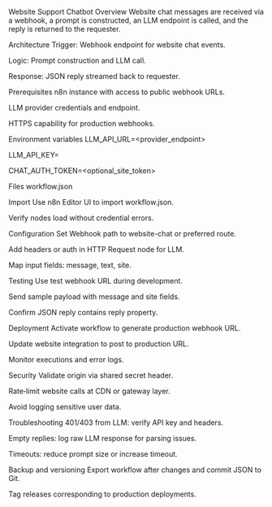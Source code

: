 Website Support Chatbot
Overview
Website chat messages are received via a webhook, a prompt is constructed, an LLM endpoint is called, and the reply is returned to the requester.

Architecture
Trigger: Webhook endpoint for website chat events.

Logic: Prompt construction and LLM call.

Response: JSON reply streamed back to requester.

Prerequisites
n8n instance with access to public webhook URLs.

LLM provider credentials and endpoint.

HTTPS capability for production webhooks.

Environment variables
LLM_API_URL=<provider_endpoint>

LLM_API_KEY=<secret>

CHAT_AUTH_TOKEN=<optional_site_token>

Files
workflow.json

Import
Use n8n Editor UI to import workflow.json.

Verify nodes load without credential errors.

Configuration
Set Webhook path to website-chat or preferred route.

Add headers or auth in HTTP Request node for LLM.

Map input fields: message, text, site.

Testing
Use test webhook URL during development.

Send sample payload with message and site fields.

Confirm JSON reply contains reply property.

Deployment
Activate workflow to generate production webhook URL.

Update website integration to post to production URL.

Monitor executions and error logs.

Security
Validate origin via shared secret header.

Rate‑limit website calls at CDN or gateway layer.

Avoid logging sensitive user data.

Troubleshooting
401/403 from LLM: verify API key and headers.

Empty replies: log raw LLM response for parsing issues.

Timeouts: reduce prompt size or increase timeout.

Backup and versioning
Export workflow after changes and commit JSON to Git.

Tag releases corresponding to production deployments.
